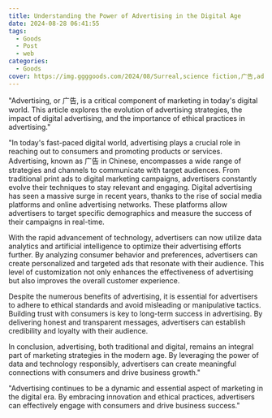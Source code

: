 ```yaml
---
title: Understanding the Power of Advertising in the Digital Age
date: 2024-08-28 06:41:55
tags:
  - Goods
  - Post
  - web
categories:
  - Goods
cover: https://img.ggggoods.com/2024/08/Surreal,science fiction,广告,advertise,technology,tech,diagrams,renderings,colors_20240830_00001_.png
---
```


"Advertising, or 广告, is a critical component of marketing in today's digital world. This article explores the evolution of advertising strategies, the impact of digital advertising, and the importance of ethical practices in advertising."

"In today's fast-paced digital world, advertising plays a crucial role in reaching out to consumers and promoting products or services. Advertising, known as 广告 in Chinese, encompasses a wide range of strategies and channels to communicate with target audiences. From traditional print ads to digital marketing campaigns, advertisers constantly evolve their techniques to stay relevant and engaging. Digital advertising has seen a massive surge in recent years, thanks to the rise of social media platforms and online advertising networks. These platforms allow advertisers to target specific demographics and measure the success of their campaigns in real-time.

With the rapid advancement of technology, advertisers can now utilize data analytics and artificial intelligence to optimize their advertising efforts further. By analyzing consumer behavior and preferences, advertisers can create personalized and targeted ads that resonate with their audience. This level of customization not only enhances the effectiveness of advertising but also improves the overall customer experience.

Despite the numerous benefits of advertising, it is essential for advertisers to adhere to ethical standards and avoid misleading or manipulative tactics. Building trust with consumers is key to long-term success in advertising. By delivering honest and transparent messages, advertisers can establish credibility and loyalty with their audience.

In conclusion, advertising, both traditional and digital, remains an integral part of marketing strategies in the modern age. By leveraging the power of data and technology responsibly, advertisers can create meaningful connections with consumers and drive business growth."

"Advertising continues to be a dynamic and essential aspect of marketing in the digital era. By embracing innovation and ethical practices, advertisers can effectively engage with consumers and drive business success."
